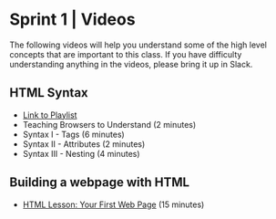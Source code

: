 # Sprint 1 | Videos
The following videos will help you understand some of the high level concepts that are important to this class. If you have difficulty understanding anything in the videos, please bring it up in Slack.

## HTML Syntax
* [Link to Playlist]()
* Teaching Browsers to Understand (2 minutes)
* Syntax I - Tags (6 minutes)
* Syntax II - Attributes (2 minutes)
* Syntax III - Nesting (4 minutes)

## Building a webpage with HTML
* [HTML Lesson: Your First Web Page](https://www.youtube.com/watch?v=mh0aY17Hh0o) (15 minutes)
